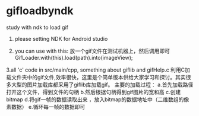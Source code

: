 # gifloadbyndk
study with ndk to load gif

1. please setting NDK for Android studio

2. you can use with this:
放一个gif文件在测试机器上，然后调用即可
GifLoader.with(this).load(path).into(imageView);

3.all 'c' code in src/main/cpp, something about giflib and gifHelp.c
利用C加载文件夹中的gif文件,效率很快，这里是个简单版本供给大家学习和探讨。其实很多大型的图片加载库都采用了giflib库加载gif。
主要的加载过程：
a.首先加载路径打开这个文件，得到文件的句柄
b.然后根据句柄得到gif图片的宽和高
c.创建bitmap
d.将gif一帧的数据读取出来 ，放入bitmap的数据地址中（二维数组的像素数据）
e.循环每一帧的数据即可

